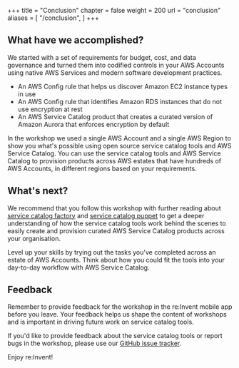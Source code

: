 +++
title = "Conclusion"
chapter = false
weight = 200
url = "conclusion"
aliases = [
    "/conclusion",
]
+++

 
## What have we accomplished? 


We started with a set of requirements for budget, cost, and data governance and turned them into codified controls in 
your AWS Accounts using native AWS Services and modern software development practices. 

 
- An AWS Config rule that helps us discover Amazon EC2 instance types in use
- An AWS Config rule that identifies Amazon RDS instances that do not use encryption at rest
- An AWS Service Catalog product that creates a curated version of Amazon Aurora that enforces encryption by default

In the workshop we used a single AWS Account and a single AWS Region to show you what's possible using open source 
service catalog tools and AWS Service Catalog. You can use the service catalog tools and AWS Service Catalog to 
provision products across AWS estates that have hundreds of AWS Accounts, in different regions based on your 
requirements. 

## What's next? 

We recommend that you follow this workshop with further reading about 
[service catalog factory](https://aws-service-catalog-factory.readthedocs.io/en/latest/) and 
[service catalog puppet](https://aws-service-catalog-puppet.readthedocs.io/en/latest/) to get a deeper understanding of
how the service catalog tools work behind the scenes to easily create and provision curated AWS Service Catalog products
across your organisation. 

Level up your skills by trying out the tasks you've completed across an estate of AWS Accounts. Think about how you 
could fit the tools into your day-to-day workflow with AWS Service Catalog.
 
## Feedback

Remember to provide feedback for the workshop in the re:Invent mobile app before you leave. Your feedback helps us shape 
the content of workshops and is important in driving future work on service catalog tools.

If you'd like to provide feedback about the service catalog tools or report bugs in the workshop, please use our 
[GitHub issue tracker](https://github.com/aws-samples/aws-service-catalog-tools-workshop/issues). 

Enjoy re:Invent!

